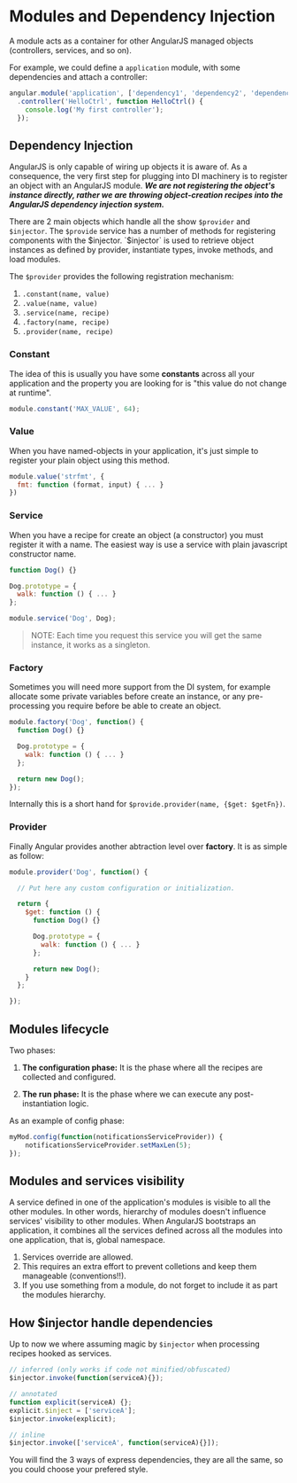 # Modules and Dependency Injection

A module acts as a container for other AngularJS managed objects (controllers, services, and so on).

For example, we could define a `application` module, with some dependencies and attach a controller:

```js
angular.module('application', ['dependency1', 'dependency2', 'dependency3'])
  .controller('HelloCtrl', function HelloCtrl() {
    console.log('My first controller');
  });
```

## Dependency Injection

AngularJS is only capable of wiring up objects it is aware of. As a consequence, the very first step for plugging into DI machinery is to register an object with an AngularJS module. ***We are not registering the object's instance directly, rather we are throwing object-creation recipes into the AngularJS dependency injection system.***

There are 2 main objects which handle all the show `$provider` and `$injector`. The `$provide` service has a number of methods for registering components with the $injector. `$injector` is used to retrieve object instances as defined by provider, instantiate types, invoke methods, and load modules.

The `$provider` provides the following registration mechanism:

1. `.constant(name, value)`
2. `.value(name, value)`
3. `.service(name, recipe)`
4. `.factory(name, recipe)`
5. `.provider(name, recipe)`

### Constant

The idea of this is usually you have some **constants** across all your application and the property you are looking for is "this value do not change at runtime".

```js
module.constant('MAX_VALUE', 64);
```

### Value

When you have named-objects in your application, it's just simple to register your plain object using this method.

```js
module.value('strfmt', {
  fmt: function (format, input) { ... }
})
```

### Service

When you have a recipe for create an object (a constructor) you must register it with a name. The easiest way is use a service with plain javascript constructor name.

```js
function Dog() {}

Dog.prototype = {
  walk: function () { ... }
};

module.service('Dog', Dog);
```

>
> NOTE: Each time you request this service you will get the same instance, it works as a singleton.
>

### Factory

Sometimes you will need more support from the DI system, for example allocate some private variables before create an instance, or any pre-processing you require before be able to create an object.

```js
module.factory('Dog', function() {
  function Dog() {}

  Dog.prototype = {
    walk: function () { ... }
  };

  return new Dog();
});
```

Internally this is a short hand for `$provide.provider(name, {$get: $getFn})`.

### Provider

Finally Angular provides another abtraction level over **factory**. It is as simple as follow:

```js
module.provider('Dog', function() {

  // Put here any custom configuration or initialization.

  return {
    $get: function () {
      function Dog() {}

      Dog.prototype = {
        walk: function () { ... }
      };

      return new Dog();
    }
  };

});
```

## Modules lifecycle

Two phases:

1. **The configuration phase:** It is the phase where all the recipes are collected and configured.

2. **The run phase:** It is the phase where we can execute any post-instantiation logic.

As an example of config phase:

```js
myMod.config(function(notificationsServiceProvider)) {
    notificationsServiceProvider.setMaxLen(5);
});
```


## Modules and services visibility

A service defined in one of the application's modules is visible to all the other modules. In other words, hierarchy of modules doesn't influence services' visibility to other modules. When AngularJS bootstraps an application, it combines all the services defined across all the modules into one application, that is, global namespace.

1. Services override are allowed.
2. This requires an extra effort to prevent colletions and keep them manageable (conventions!!).
3. If you use something from a module, do not forget to include it as part the modules hierarchy.


## How $injector handle dependencies

Up to now we where assuming magic by `$injector` when processing recipes hooked as services.

```js
// inferred (only works if code not minified/obfuscated)
$injector.invoke(function(serviceA){});

// annotated
function explicit(serviceA) {};
explicit.$inject = ['serviceA'];
$injector.invoke(explicit);

// inline
$injector.invoke(['serviceA', function(serviceA){}]);
```

You will find the 3 ways of express dependencies, they are all the same, so you could choose your prefered style.

